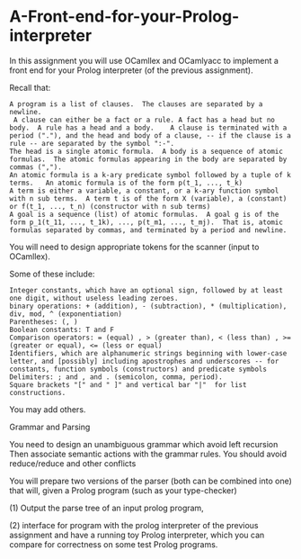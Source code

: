 # A-Front-end-for-your-Prolog-interpreter

In this assignment you will use OCamllex and OCamlyacc to implement a front end for your Prolog interpreter (of the previous assignment).


Recall that:

    A program is a list of clauses.  The clauses are separated by a newline.
     A clause can either be a fact or a rule. A fact has a head but no body.  A rule has a head and a body.    A clause is terminated with a period ("."), and the head and body of a clause, -- if the clause is a rule -- are separated by the symbol ":-".
    The head is a single atomic formula.  A body is a sequence of atomic formulas.  The atomic formulas appearing in the body are separated by commas (",").
    An atomic formula is a k-ary predicate symbol followed by a tuple of k terms.   An atomic formula is of the form p(t_1, ..., t_k)
    A term is either a variable, a constant, or a k-ary function symbol with n sub terms.  A term t is of the form X (variable), a (constant) or f(t_1, ..., t_n) (constructor with n sub terms)
    A goal is a sequence (list) of atomic formulas.  A goal g is of the form p_1(t_11, ..., t_1k), ..., p(t_m1, ..., t_mj).  That is, atomic formulas separated by commas, and terminated by a period and newline.

You will need to design appropriate tokens for the scanner (input to OCamllex).

Some of these include:

    Integer constants, which have an optional sign, followed by at least one digit, without useless leading zeroes.
    binary operations: + (addition), - (subtraction), * (multiplication), div, mod, ^ (exponentiation)
    Parentheses: (, )
    Boolean constants: T and F
    Comparison operators: = (equal) , > (greater than), < (less than) , >= (greater or equal), <= (less or equal)
    Identifiers, which are alphanumeric strings beginning with lower-case letter, and [possibly] including apostrophes and underscores -- for constants, function symbols (constructors) and predicate symbols
    Delimiters: ; and , and . (semicolon, comma, period).
    Square brackets "[" and " ]" and vertical bar "|"  for list constructions.

You may add others.

Grammar and Parsing

You need to design an unambiguous grammar which avoid left recursion Then associate semantic actions with the grammar rules.  You should avoid reduce/reduce and other conflicts

You will prepare two versions of the parser (both can be combined into one) that will, given a Prolog program (such as your type-checker)

(1) Output  the parse  tree of an input prolog program,

(2) interface for program with the prolog interpreter of the previous assignment and have a running toy Prolog interpreter, which you can compare for correctness on some test Prolog programs. 
